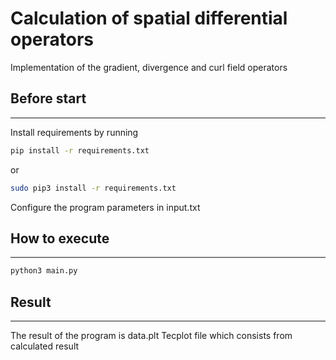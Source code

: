 # Calculation of spatial differential operators

Implementation of the gradient, divergence and curl field operators

## Before start
-------------------------------------------

Install requirements by running

```Bash
pip install -r requirements.txt
```
or
```Bash
sudo pip3 install -r requirements.txt
```


Configure the program parameters in input.txt

## How to execute
-------------------------------------------
```Bash
python3 main.py
```

## Result
-------------------------------------------
The result of the program is data.plt Tecplot file which consists from
calculated result

